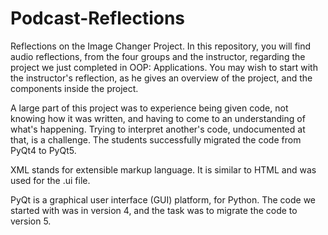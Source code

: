 # Podcast-Reflections
Reflections on the Image Changer Project. In this repository, you will find audio reflections, from the four groups and the instructor, regarding the project we just completed in OOP: Applications. You may wish to start with the instructor's reflection, as he gives an overview of the project, and the components inside the project.

A large part of this project was to experience being given code, not knowing how it was written, and having to come to an understanding of what's happening. Trying to interpret another's code, undocumented at that, is a challenge. The students successfully migrated the code from PyQt4 to PyQt5.

XML stands for extensible markup language. It is similar to HTML and was used for the .ui file.

PyQt is a graphical user interface (GUI) platform, for Python. The code we started with was in version 4, and the task was to migrate the code to version 5.
